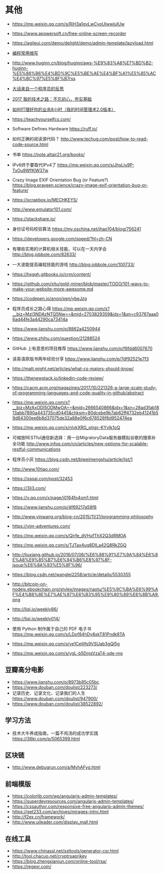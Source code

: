# 其他

- https://mp.weixin.qq.com/s/RiH3a1gvLwCyoUlwwluIUw
- https://www.apowersoft.cn/free-online-screen-recorder

- https://agileui.com/demo/delight/demo/admin-template/lazyload.html

- [编程常用缩写](https://blog.csdn.net/elegant__/article/details/9748835)


- http://www.huginn.cn/blog/huginn/aws-%E9%83%A8%E7%BD%B2-huginn-%E5%88%B6%E4%BD%9C%E5%BE%AE%E4%BF%A1%E5%85%AC%E4%BC%97%E5%8F%B7rss

- [大话来自一个程序员的反思](https://blog.thankbabe.com/2018/02/22/dh-cxy/)
- [2017 我的技术之路：不忘初心，夯实基础](https://zhuanlan.zhihu.com/p/32411036)

- [如何打理好你的业余8小时（我的时间管理术2.0版本）](https://www.douban.com/note/521177603/)

- https://teachyourselfcs.com/

- Software Defines Hardware https://ruff.io/
- 如何正确的阅读源代码？ http://www.techug.com/post/how-to-read-code-source.html

- 书单 https://note.altair21.org/books/

- IPv6终于要取代IPv4了 https://mp.weixin.qq.com/s/JhsLju9P-TxOu9WfKlW37w

- Crazy Image EXIF Orientation Bug (or Feature?) https://blog.praveen.science/crazy-image-exif-orientation-bug-or-feature/

- https://scrapbox.io/MECHKEYS/

- http://www.emulator101.com/

- https://stackshare.io/

- 身份证号码校验算法 https://my.oschina.net/jhao104/blog/756241

- https://developers.google.com/speed/?hl=zh-CN

- 有哪些实用的计算机相关技能，可以在一天内学会 http://blog.jobbole.com/82633/

- 一大波能提高编程技能的游戏 http://blog.jobbole.com/100733/

- https://hxgqh.gitbooks.io/crm/content/

- https://github.com/xitu/gold-miner/blob/master/TODO/101-ways-to-make-your-website-more-awesome.md

- https://codepen.io/anon/pen/ybeJzg
- 程序员成长之路心得 https://mp.weixin.qq.com/s?__biz=MzI3NDAzNTQ5Nw==&mid=2703829359&idx=1&sn=c93767aaa06ad44fe3a44290ca73414a

- https://www.jianshu.com/p/8862a4250944
- https://www.zhihu.com/question/21288524
- GitHub 上有意思的项目推荐 https://www.jianshu.com/p/f6fdd6007670
- 读英语原版书两年经验分享 https://www.jianshu.com/p/7df92521e7f3
- http://matt.might.net/articles/what-cs-majors-should-know/
- https://thenewstack.io/linkedin-code-review/
- https://cacm.acm.org/magazines/2017/10/221326-a-large-scale-study-of-programming-languages-and-code-quality-in-github/abstract
- https://mp.weixin.qq.com/s?__biz=MzAxODI5ODMwOA==&mid=2666540866&idx=1&sn=28ad3fab1813abb7890a443735cd0445&chksm=80dcebe9b7ab62ff4732eb41241b59d84300ee6b8d37075de32a88e0f6c678528f8d952474ea
- https://mp.weixin.qq.com/s/nlvkXRG_ptjgc-KYvIk1oQ

- 可缩放RESTful通信新选择：用一台MigratoryData服务器模拟谷歌的搜索补全功能 http://www.infoq.com/cn/articles/new-options-for-scalable-restful-communications
- 程序员小灰 https://blog.csdn.net/bjweimengshu/article/list/1
- http://www.10tiao.com/

- https://sspai.com/post/32453
- https://3li3.com/

- https://v.qq.com/x/page/i0164fo4om1.html
- https://www.jianshu.com/p/4f69217a58f8

- http://www.yinwang.org/blog-cn/2015/11/21/programming-philosophy
- https://vim-adventures.com/
- https://mp.weixin.qq.com/s/Qjrfe_dVHufThX2Q3dRMOA
- https://mp.weixin.qq.com/s/TJTax4ug8DILa42Q8RkZGQ
- http://liuxiang.github.io/2016/07/06/%E6%88%91%E7%9A%84%E6%8E%A8%E9%85%B7%E6%94%B6%E8%97%8F-jsoup%E6%8A%93%E5%8F%96/
- https://blog.csdn.net/wanglei2258/article/details/5530355
- http://bitcoin-on-nodejs.ebookchain.org/styles/images/naotu/%E5%9C%BA%E6%99%AF%E4%B8%8E%E7%AE%97%E6%B3%95%E9%80%89%E6%8B%A9.png
- http://liqi.io/weekly86/
- http://liqi.io/weekly014/
- 使用 Python 制作属于自己的 PDF 电子书 https://mp.weixin.qq.com/s/LDof84hDy8xkT81Pndk8TA
- https://mp.weixin.qq.com/s/ye1CeIjlfs9VSUab3gQI5g
- https://mp.weixin.qq.com/s/ygL-b5DnjsVzaT4-sde-mg

## 豆瓣高分电影

- https://www.jianshu.com/p/8973b85c05bc
- https://www.douban.com/doulist/223273/
- 记录历史、记录文化、记录我们的人生 https://www.douban.com/doulist/947900/
- https://www.douban.com/doulist/38522892/

## 学习方法

- 技术大牛养成指南，一篇不鸡汤的成功学实践
 https://36kr.com/p/5065399.html

## 区块链

- http://www.debugrun.com/a/MvhAFyg.html


## 前端模版

- https://colorlib.com/wp/angularjs-admin-templates/
- https://superdevresources.com/angularjs-admin-templates/
- https://cssauthor.com/responsive-free-angularjs-admin-themes/
- https://get233.com/archives/mirages-intro.html
- http://f2ex.cn/framework/
- http://www.uileader.com/display_mall.html

## 在线工具
- https://www.chinassl.net/ssltools/generator-csr.html
- http://tool.chacuo.net/cryptrsaprikey
- https://blog.zhengxianjun.com/online-tool/rsa/
- https://regexr.com/
